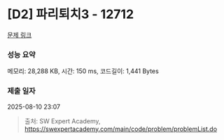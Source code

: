 # [D2] 파리퇴치3 - 12712 

[문제 링크](https://swexpertacademy.com/main/code/problem/problemDetail.do?contestProbId=AXuARWAqDkQDFARa) 

### 성능 요약

메모리: 28,288 KB, 시간: 150 ms, 코드길이: 1,441 Bytes

### 제출 일자

2025-08-10 23:07



> 출처: SW Expert Academy, https://swexpertacademy.com/main/code/problem/problemList.do